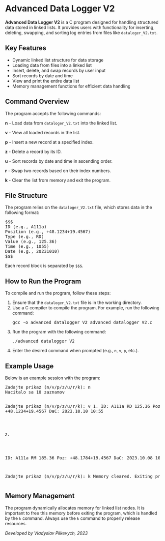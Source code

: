 <h1>Advanced Data Logger V2</h1>
<p><strong>Advanced Data Logger V2</strong> is a C program designed for handling structured data stored in linked lists. It provides users with functionality for inserting, deleting, swapping, and sorting log entries from files like <code>dataloger_V2.txt</code>.</p>
<h2>Key Features</h2>
<ul>
<li>Dynamic linked list structure for data storage</li>
<li>Loading data from files into a linked list</li>
<li>Insert, delete, and swap records by user input</li>
<li>Sort records by date and time</li>
<li>View and print the entire data list</li>
<li>Memory management functions for efficient data handling</li>
</ul>
<h2>Command Overview</h2>
<p>The program accepts the following commands:</p>
<div class="commands">
<p><strong>n</strong> - Load data from <code>dataloger_V2.txt</code> into the linked list.</p>
<p><strong>v</strong> - View all loaded records in the list.</p>
<p><strong>p</strong> - Insert a new record at a specified index.</p>
<p><strong>z</strong> - Delete a record by its ID.</p>
<p><strong>u</strong> - Sort records by date and time in ascending order.</p>
<p><strong>r</strong> - Swap two records based on their index numbers.</p>
<p><strong>k</strong> - Clear the list from memory and exit the program.</p>
</div>
<h2>File Structure</h2>
<p>The program relies on the <code>dataloger_V2.txt</code> file, which stores data in the following format:</p>
<pre>
$$$
ID (e.g., A111a)
Position (e.g., +48.1234+19.4567)
Type (e.g., RD)
Value (e.g., 125.36)
Time (e.g., 1055)
Date (e.g., 20231010)
$$$
</pre>
<p>Each record block is separated by <code>$$$</code>.</p>
<h2>How to Run the Program</h2>
<p>To compile and run the program, follow these steps:</p>
<ol>
<li>Ensure that the <code>dataloger_V2.txt</code> file is in the working directory.</li>
<li>Use a C compiler to compile the program. For example, run the following command:</li>
<pre>gcc -o advanced_datalogger_V2 advanced_datalogger_V2.c</pre>
<li>Run the program with the following command:</li>
<pre>./advanced_datalogger_V2</pre>
<li>Enter the desired command when prompted (e.g., <code>n</code>, <code>v</code>, <code>p</code>, etc.).</li>
</ol>
<h2>Example Usage</h2>
<p>Below is an example session with the program:</p>
<pre>
Zadajte prikaz (n/v/p/z/u/r/k): n
Nacitalo sa 10 zaznamov

Zadajte prikaz (n/v/p/z/u/r/k): v
1.
ID: A111a  RD   125.36
Poz: +48.1234+19.4567
DaC: 2023.10.10 10:55

2.
ID: A111a  RM   185.36
Poz: +48.1784+19.4567
DaC: 2023.10.08 10:25

Zadajte prikaz (n/v/p/z/u/r/k): k
Memory cleared. Exiting program.
</pre>
<h2>Memory Management</h2>
<p>The program dynamically allocates memory for linked list nodes. It is important to free this memory before exiting the program, which is handled by the <code>k</code> command. Always use the <code>k</code> command to properly release resources.</p>
<p><em>Developed by Vladyslav Pilkevych, 2023</em></p>
